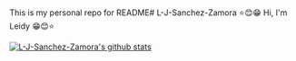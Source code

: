 This is my personal repo for README#   L - J - S a n c h e z - Z a m o r a 
 
⭐😊😁 Hi, I'm Leidy 😁😊⭐

[![L-J-Sanchez-Zamora's github stats](https://github-readme-stats.vercel.app/api?username=L-J-Sanchez-Zamora)](https://github.com/anuraghazra/gitthub-readme-stats)

 
